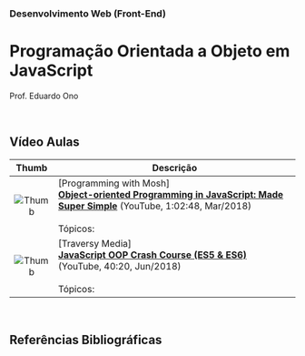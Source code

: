 ### Desenvolvimento Web (Front-End)

# Programação Orientada a Objeto em JavaScript

Prof. Eduardo Ono

<br>

## Vídeo Aulas

| Thumb | Descrição |
| :-: | --- |
| ![Thumb](https://img.youtube.com/vi/PFmuCDHHpwk/default.jpg) | [Programming with Mosh]<br>[**Object-oriented Programming in JavaScript: Made Super Simple**](https://www.youtube.com/watch?v=PFmuCDHHpwk) (YouTube, 1:02:48, Mar/2018)<br><br>Tópicos:
| ![Thumb](https://img.youtube.com/vi/vDJpGenyHaA/default.jpg) | [Traversy Media]<br>[**JavaScript OOP Crash Course (ES5 & ES6)**](https://www.youtube.com/watch?v=vDJpGenyHaA) (YouTube, 40:20, Jun/2018)<br><br>Tópicos:

<br>

## Referências Bibliográficas

<br>
